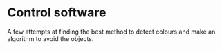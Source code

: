 Control software
====

A few attempts at finding the best method to detect colours and make an algorithm to avoid the objects.
